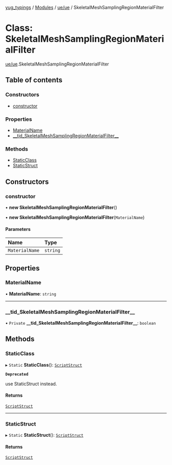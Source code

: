 [yug_typings](../README.md) / [Modules](../modules.md) / [ue/ue](../modules/ue_ue.md) / SkeletalMeshSamplingRegionMaterialFilter

# Class: SkeletalMeshSamplingRegionMaterialFilter

[ue/ue](../modules/ue_ue.md).SkeletalMeshSamplingRegionMaterialFilter

## Table of contents

### Constructors

- [constructor](ue_ue.SkeletalMeshSamplingRegionMaterialFilter.md#constructor)

### Properties

- [MaterialName](ue_ue.SkeletalMeshSamplingRegionMaterialFilter.md#materialname)
- [\_\_tid\_SkeletalMeshSamplingRegionMaterialFilter\_\_](ue_ue.SkeletalMeshSamplingRegionMaterialFilter.md#__tid_skeletalmeshsamplingregionmaterialfilter__)

### Methods

- [StaticClass](ue_ue.SkeletalMeshSamplingRegionMaterialFilter.md#staticclass)
- [StaticStruct](ue_ue.SkeletalMeshSamplingRegionMaterialFilter.md#staticstruct)

## Constructors

### constructor

• **new SkeletalMeshSamplingRegionMaterialFilter**()

• **new SkeletalMeshSamplingRegionMaterialFilter**(`MaterialName`)

#### Parameters

| Name | Type |
| :------ | :------ |
| `MaterialName` | `string` |

## Properties

### MaterialName

• **MaterialName**: `string`

___

### \_\_tid\_SkeletalMeshSamplingRegionMaterialFilter\_\_

• `Private` **\_\_tid\_SkeletalMeshSamplingRegionMaterialFilter\_\_**: `boolean`

## Methods

### StaticClass

▸ `Static` **StaticClass**(): [`ScriptStruct`](ue_ue.ScriptStruct.md)

**`Deprecated`**

use StaticStruct instead.

#### Returns

[`ScriptStruct`](ue_ue.ScriptStruct.md)

___

### StaticStruct

▸ `Static` **StaticStruct**(): [`ScriptStruct`](ue_ue.ScriptStruct.md)

#### Returns

[`ScriptStruct`](ue_ue.ScriptStruct.md)
